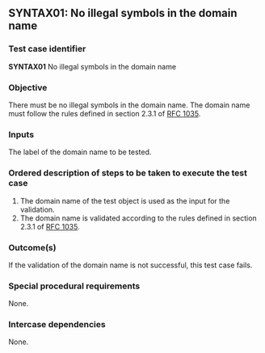 ## SYNTAX01: No illegal symbols in the domain name

### Test case identifier
**SYNTAX01** No illegal symbols in the domain name

### Objective

There must be no illegal symbols in the domain name.
The domain name must follow the rules defined in section 2.3.1 of [RFC 1035](http://www.ietf.org/rfc/rfc1035.txt).

### Inputs

The label of the domain name to be tested.

### Ordered description of steps to be taken to execute the test case

1. The domain name of the test object is used as the input for the validation.
2. The domain name is validated according to the rules defined in section 2.3.1 of [RFC 1035](http://www.ietf.org/rfc/rfc1035.txt).

### Outcome(s)

If the validation of the domain name is not successful, this test case fails.

### Special procedural requirements

None.

### Intercase dependencies

None.
